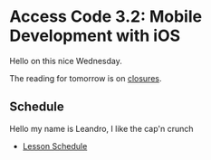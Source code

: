 # Access Code 3.2: Mobile Development with iOS

Hello on this nice Wednesday.

The reading for tomorrow is on [closures](/lessons/closures-two).

## Schedule

Hello my name is Leandro, I like the cap'n crunch
- [Lesson Schedule](schedule.md)
